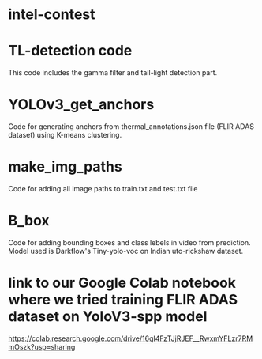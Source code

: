 # intel-contest
# TL-detection code
This code includes the gamma filter and tail-light detection part.
# YOLOv3_get_anchors
Code for generating anchors from thermal_annotations.json file (FLIR ADAS dataset) using K-means clustering.
# make_img_paths
Code for adding all image paths to train.txt and test.txt file
# B_box
Code for adding bounding boxes and class lebels in video from prediction. Model used is Darkflow's Tiny-yolo-voc on Indian uto-rickshaw dataset.
# link to our Google Colab notebook where we tried training FLIR ADAS dataset on YoloV3-spp model
https://colab.research.google.com/drive/16qI4FzTJjRJEF__RwxmYFLzr7RMmOszk?usp=sharing
